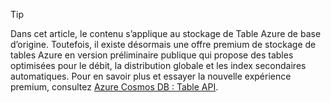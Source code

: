 > [!TIP]
> Dans cet article, le contenu s’applique au stockage de Table Azure de base d’origine. Toutefois, il existe désormais une offre premium de stockage de tables Azure en version préliminaire publique qui propose des tables optimisées pour le débit, la distribution globale et les index secondaires automatiques. Pour en savoir plus et essayer la nouvelle expérience premium, consultez [Azure Cosmos DB : Table API](https://aka.ms/premiumtables).
>
